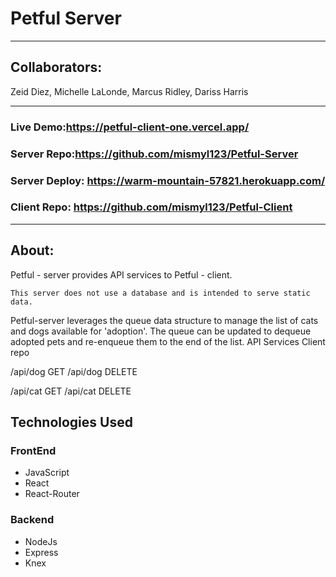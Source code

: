 # Petful Server
---------------------------------------------------------------------------------

## Collaborators:
Zeid Diez,
Michelle LaLonde,
Marcus Ridley,
Dariss Harris

---------------------------------------------------------------------------------

### Live Demo:https://petful-client-one.vercel.app/

### Server Repo:https://github.com/mismyl123/Petful-Server

### Server Deploy: https://warm-mountain-57821.herokuapp.com/

### Client Repo: https://github.com/mismyl123/Petful-Client
---------------------------------------------------------------------------------

## About:


Petful - server provides API services to Petful - client.

    This server does not use a database and is intended to serve static data.

Petful-server leverages the queue data structure to manage the list of cats and dogs available for 'adoption'. The queue can be updated to dequeue adopted pets and re-enqueue them to the end of the list.
API Services
Client repo



/api/dog GET
/api/dog DELETE

/api/cat GET
/api/cat DELETE

## Technologies Used

### FrontEnd

   * JavaScript
   * React
   * React-Router

### Backend

   * NodeJs
   * Express
   * Knex

